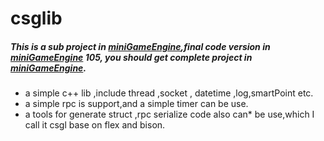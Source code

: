 csglib
======

##### This is a sub project in  **[miniGameEngine](https://github.com/coderguang/miniGameEngine)**,final code version in [miniGameEngine](https://github.com/coderguang/miniGameEngine) 105, you should get complete project in  [miniGameEngine](https://github.com/coderguang/miniGameEngine). 

* a simple c++ lib ,include thread ,socket , datetime ,log,smartPoint etc.
* a simple rpc is support,and a simple timer can be use.
* a tools for generate struct ,rpc serialize code also can* be use,which I call it csgl base on flex and bison.
